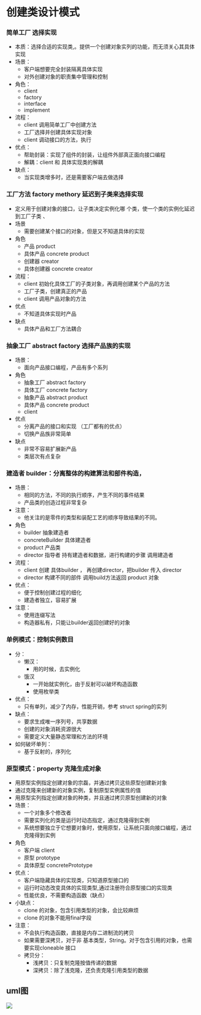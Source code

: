 # 创建类设计模式
### 简单工厂  选择实现
- 本质：选择合适的实现类,。提供一个创建对象实列的功能，而无须关心其具体实现
- 场景：
    - 客户端想要完全封装隔离具体实现
    - 对外创建对象的职责集中管理和控制
- 角色：
    - client
    - factory
    - interface
    - implement
- 流程：
    - client 调用简单工厂中创建方法
    - 工厂选择并创建具体实现对象
    - client 调动接口的方法，执行
- 优点：    
    - 帮助封装：实现了组件的封装，让组件外部真正面向接口编程
    - 解耦：client 和 具体实现类的解耦
- 缺点：
    - 当实现类增多时，还是需要客户端去做选择

### 工厂方法 factory methory  延迟到子类来选择实现
- 定义用于创建对象的接口，让子类决定实例化哪 个类，使一个类的实例化延迟到工厂子类    、
- 场景
    - 需要创建某个接口的对象，但是又不知道具体的实现
- 角色
    - 产品 product
    - 具体产品 concrete product
    - 创建器 creator
    - 具体创建器 concrete creator
- 流程：
    - client 初始化具体工厂的子类对象，再调用创建某个产品的方法
    - 工厂子类，创建真正的产品
    - client 调用产品对象的方法
- 优点
    - 不知道具体实现时产品
- 缺点
    - 具体产品和工厂方法耦合

### 抽象工厂 abstract factory 选择产品族的实现
- 场景：
    - 面向产品接口编程，产品有多个系列
- 角色
    - 抽象工厂 abstract factory
    - 具体工厂 concrete factory
    - 抽象产品 abstract product
    - 具体产品 concrete product
    - client
- 优点
    - 分离产品的接口和实现 （工厂都有的优点）
    - 切换产品族非常简单
- 缺点
    - 非常不容易扩展新产品
    - 类层次有点复杂

### 建造者 builder：分离整体的构建算法和部件构造，
- 场景：
    - 相同的方法，不同的执行顺序，产生不同的事件结果
    - 产品类的创造过程非常复杂
- 注意：
    - 他关注的是零件的类型和装配工艺的顺序导致结果的不同。
- 角色
    - builder 抽象建造者
    - concreteBuilder 具体建造者
    - product 产品类
    - director 指导者  持有建造者和数据，进行构建的步骤 调用建造者
- 流程：
    - client  创建 具体builder ， 再创建director，把builder 传入 director
    - director  构建不同的部件  调用build方法返回 product 对象
- 优点：
    - 便于控制创建过程的细化
    - 建造者独立，容易扩展
- 注意：
    - 使用连缀写法
    - 构造器私有，只能让builder返回创建好的对象

### 单例模式：控制实例数目
- 分：
    - 懒汉：
        - 用的时候，去实例化
    - 饿汉
        - 一开始就实例化，由于反射可以破坏构造函数
        - 使用枚举类
- 优点：
    - 只有单列，减少了内存，性能开销，参考 struct spring的实列
- 缺点：
    - 要求生成唯一序列号，共享数据
    - 创建的对象消耗资源很大
    - 需要定义大量静态常理和方法的环境
- 如何破坏单列：
    - 基于反射的，序列化

### 原型模式：property 克隆生成对象
- 用原型实例指定创建对象的宗磊，并通过拷贝这些原型创建新对象
- 通过克隆来创建新的对象实例，复制原型实例属性的值
- 用原型实列指定创建对象的种类，并且通过拷贝原型创建新的对象
- 场景：
    - 一个对象多个修改者
    - 需要实列化的类是运行时动态指定，通过克隆得到实例
    - 系统想要独立于它想要对象时，使用原型，让系统只面向接口编程，通过克隆得到实例
- 角色
    - 客户端  client
    - 原型  prototype  
    - 具体原型 concretePrototype
- 优点：
    - 客户端隐藏具体的实现类，只知道原型接口的
    - 运行时动态改变具体的实现类型,通过注册符合原型接口的实现类
    - 性能优良，不需要构造函数（缺点）
- 小缺点：
    - clone 的对象，包含引用类型的对象，会比较麻烦
    - clone 的对象不能用final字段
- 注意：
    - 不会执行构造函数，直接是内存二进制流的拷贝
    - 如果需要深拷贝，对于非 基本类型，String。对于包含引用的对象，也需要实现cloneable 接口
    - 拷贝分：
        - 浅拷贝：只复制克隆按值传递的数据
        - 深拷贝：除了浅克隆，还负责克隆引用类型的数据

## uml图
<img src = 'http://res.liang3307.tech/liang.tech/career/24_design_pattern/res/create.png'>
